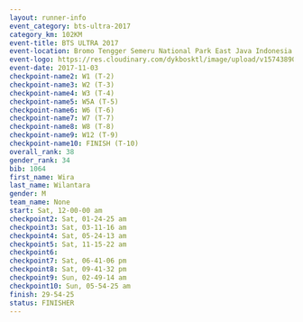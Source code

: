 ```yaml
---
layout: runner-info 
event_category: bts-ultra-2017 
category_km: 102KM 
event-title: BTS ULTRA 2017 
event-location: Bromo Tengger Semeru National Park East Java Indonesia 
event-logo: https://res.cloudinary.com/dykbosktl/image/upload/v1574389068/Logo/btsultra-profilpic_qfpjxb.png 
event-date: 2017-11-03 
checkpoint-name2: W1 (T-2) 
checkpoint-name3: W2 (T-3) 
checkpoint-name4: W3 (T-4) 
checkpoint-name5: W5A (T-5) 
checkpoint-name6: W6 (T-6) 
checkpoint-name7: W7 (T-7) 
checkpoint-name8: W8 (T-8) 
checkpoint-name9: W12 (T-9) 
checkpoint-name10: FINISH (T-10) 
overall_rank: 38
gender_rank: 34
bib: 1064
first_name: Wira
last_name: Wilantara
gender: M
team_name: None
start: Sat, 12-00-00 am
checkpoint2: Sat, 01-24-25 am
checkpoint3: Sat, 03-11-16 am
checkpoint4: Sat, 05-24-13 am
checkpoint5: Sat, 11-15-22 am
checkpoint6: 
checkpoint7: Sat, 06-41-06 pm
checkpoint8: Sat, 09-41-32 pm
checkpoint9: Sun, 02-49-14 am
checkpoint10: Sun, 05-54-25 am
finish: 29-54-25
status: FINISHER
---
```

